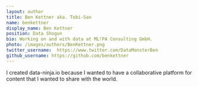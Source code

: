 ```yaml
---
layout: author
title: Ben Kettner aka. Tobi-San
name: benkettner
display_name: Ben Kettner
position: Data Shogun
bio: Working on and with data at ML!PA Consulting GmbH. 
photo: /images/authors/BenKettner.png
twitter_username:  https://www.twitter.com/DataMonsterBen
github_username: https://github.com/benkettner
---
```


I created data-ninja.io because I wanted to have a collaborative platform for content that I wanted to share with the world. 